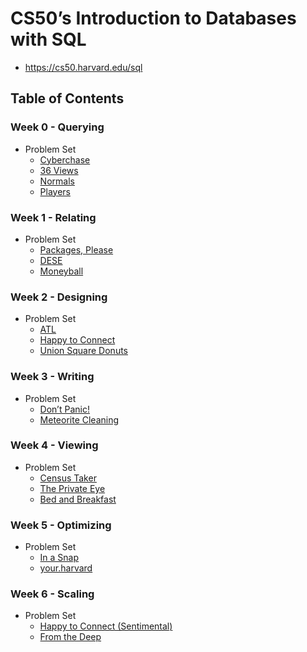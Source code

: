# CS50’s Introduction to Databases with SQL

- <https://cs50.harvard.edu/sql>

## Table of Contents

### Week 0 - Querying

- Problem Set
  - [Cyberchase](Week%2000/cyberchase/)
  - [36 Views](Week%2000/views/)
  - [Normals](Week%2000/normals/)
  - [Players](Week%2000/players/)

### Week 1 - Relating

- Problem Set
  - [Packages, Please](Week%2001/packages/)
  - [DESE](Week%2001/dese/)
  - [Moneyball](Week%2001/moneyball/)

### Week 2 - Designing

- Problem Set
  - [ATL](Week%2002/atl/schema.sql)
  - [Happy to Connect](Week%2002/connect/schema.sql)
  - [Union Square Donuts](Week%2002/donuts/schema.sql)

### Week 3 - Writing

- Problem Set
  - [Don’t Panic!](Week%2003/dont-panic/hack.sql)
  - [Meteorite Cleaning](Week%2003/meteorites/import.sql)

### Week 4 - Viewing

- Problem Set
  - [Census Taker](Week%2004/census/)
  - [The Private Eye](Week%2004/private/private.sql)
  - [Bed and Breakfast](Week%2004/bnb/)

### Week 5 - Optimizing

- Problem Set
  - [In a Snap](Week%2005/snap/)
  - [your.harvard](Week%2005/harvard/indexes.sql)

### Week 6 - Scaling

- Problem Set
  - [Happy to Connect (Sentimental)](Week%2006/sentimental-connect/schema.sql)
  - [From the Deep](Week%2006/deep/answers.md)
